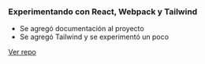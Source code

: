 ### Experimentando con React, Webpack y Tailwind

- Se agregó documentación al proyecto
- Se agregó Tailwind y se experimentó un poco

[Ver repo](https://github.com/kberlanga/react-experiments)